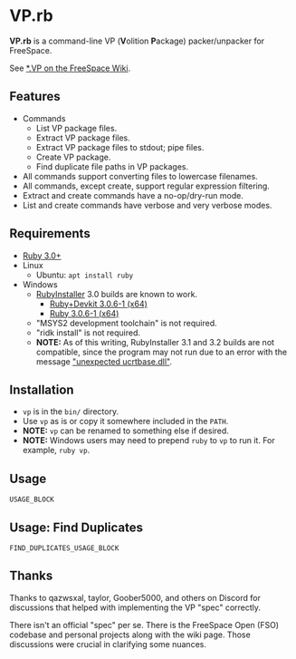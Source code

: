 # VP.rb

**VP.rb** is a command-line VP (**V**olition **P**ackage) packer/unpacker for FreeSpace.

See [*.VP on the FreeSpace Wiki](https://wiki.hard-light.net/index.php/*.VP).


## Features

* Commands
    - List VP package files.
    - Extract VP package files.
    - Extract VP package files to stdout; pipe files.
    - Create VP package.
    - Find duplicate file paths in VP packages.
* All commands support converting files to lowercase filenames.
* All commands, except create, support regular expression filtering.
* Extract and create commands have a no-op/dry-run mode.
* List and create commands have verbose and very verbose modes.


## Requirements

* [Ruby 3.0+](https://www.ruby-lang.org/en/downloads/)
* Linux
    - Ubuntu: `apt install ruby`
* Windows
    - [RubyInstaller](https://rubyinstaller.org/downloads/) 3.0 builds are known to work.
        + [Ruby+Devkit 3.0.6-1 (x64)](https://github.com/oneclick/rubyinstaller2/releases/download/RubyInstaller-3.0.6-1/rubyinstaller-devkit-3.0.6-1-x64.exe)
        + [Ruby 3.0.6-1 (x64)](https://github.com/oneclick/rubyinstaller2/releases/download/RubyInstaller-3.0.6-1/rubyinstaller-3.0.6-1-x64.exe)
    - "MSYS2 development toolchain" is not required.
    - "ridk install" is not required.
    - **NOTE:** As of this writing, RubyInstaller 3.1 and 3.2 builds are not compatible,
      since the program may not run due to an error with the message
      ["unexpected ucrtbase.dll"](https://github.com/oneclick/rubyinstaller2/issues/308).


## Installation

* `vp` is in the `bin/` directory.
* Use `vp` as is or copy it somewhere included in the `PATH`.
* **NOTE:** `vp` can be renamed to something else if desired.
* **NOTE:** Windows users may need to prepend `ruby` to `vp` to
  run it. For example, `ruby vp`.


## Usage

`USAGE_BLOCK`


## Usage: Find Duplicates

`FIND_DUPLICATES_USAGE_BLOCK`


## Thanks

Thanks to qazwsxal, taylor, Goober5000, and others on Discord for
discussions that helped with implementing the VP "spec" correctly.

There isn't an official "spec" per se. There is the FreeSpace Open
(FSO) codebase and personal projects along with the wiki page. Those
discussions were crucial in clarifying some nuances.
